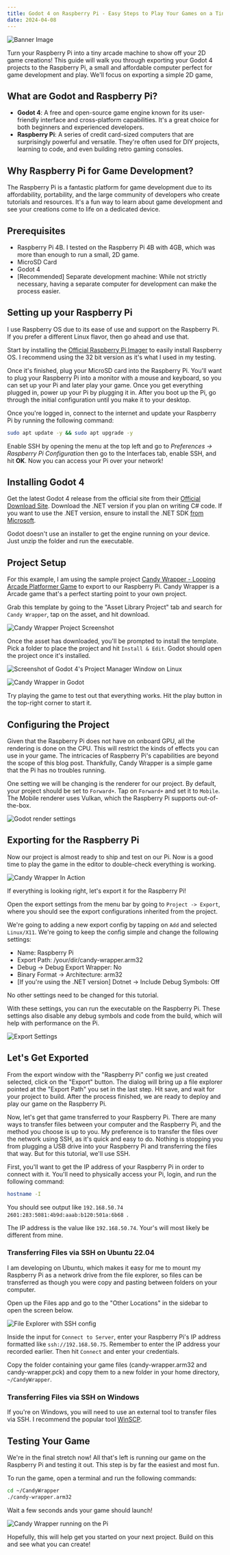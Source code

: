 ```yaml
---
title: Godot 4 on Raspberry Pi - Easy Steps to Play Your Games on a Tiny Computer
date: 2024-04-08
---
```


![Banner Image](/assets/images/blog/2024/godot-on-pi/raspberry-pi-export-header.png "Banner Image")

Turn your Raspberry Pi into a tiny arcade machine to show off your 2D game creations! This guide will walk you through exporting your Godot 4 projects to the Raspberry Pi, a small and affordable computer perfect for game development and play. We'll focus on exporting a simple 2D game,

## What are Godot and Raspberry Pi?

-   **Godot 4**: A free and open-source game engine known for its user-friendly interface and cross-platform capabilities. It's a great choice for both beginners and experienced developers.
-   **Raspberry Pi**: A series of credit card-sized computers that are surprisingly powerful and versatile. They're often used for DIY projects, learning to code, and even building retro gaming consoles.

## Why Raspberry Pi for Game Development?

The Raspberry Pi is a fantastic platform for game development due to its affordability, portability, and the large community of developers who create tutorials and resources. It's a fun way to learn about game development and see your creations come to life on a dedicated device.

## Prerequisites

-   Raspberry Pi 4B. I tested on the Raspberry Pi 4B with 4GB, which was more than enough to run a small, 2D game.
-   MicroSD Card
-   Godot 4
-   [Recommended] Separate development machine: While not strictly necessary, having a separate computer for development can make the process easier.

## Setting up your Raspberry Pi

I use Raspberry OS due to its ease of use and support on the Raspberry Pi. If you prefer a different Linux flavor, then go ahead and use that.

Start by installing the [Official Raspberry Pi Imager](https://www.raspberrypi.com/software/) to easily install Raspberry OS. I recommend using the 32 bit version as it's what I used in my testing.

Once it's finished, plug your MicroSD card into the Raspberry Pi. You'll want to plug your Raspberry Pi into a monitor with a mouse and keyboard, so you can set up your Pi and later play your game. Once you get everything plugged in, power up your Pi by plugging it in. After you boot up the Pi, go through the initial configuration until you make it to your desktop.

Once you're logged in, connect to the internet and update your Raspberry Pi by running the following command:

```zsh
sudo apt update -y && sudo apt upgrade -y
```

Enable SSH by opening the menu at the top left and go to _Preferences -> Raspberry Pi Configuration_ then go to the Interfaces tab, enable SSH, and hit **OK**. Now you can access your Pi over your network!

## Installing Godot 4

Get the latest Godot 4 release from the official site from their [Official Download Site](https://godotengine.org/download). Download the .NET version if you plan on writing C# code. If you want to use the .NET version, ensure to install the .NET SDK [from Microsoft](https://dotnet.microsoft.com/en-us/download).

Godot doesn't use an installer to get the engine running on your device. Just unzip the folder and run the executable.

## Project Setup

For this example, I am using the sample project [Candy Wrapper - Looping Arcade Platformer Game](https://godotengine.org/asset-library/asset/1939) to export to our Raspberry Pi. Candy Wrapper is a Arcade game that's a perfect starting point to your own project.

Grab this template by going to the "Asset Library Project" tab and search for `Candy Wrapper`, tap on the asset, and hit download.

![Candy Wrapper Project Screenshot](/assets/images/blog/2024/godot-on-pi/asset-library-candy-wrapper.png "Candy Wrapper Project Screenshot")

Once the asset has downloaded, you'll be prompted to install the template. Pick a folder to place the project and hit `Install & Edit`. Godot should open the project once it's installed.

![Screenshot of Godot 4's Project Manager Window on Linux](/assets/images/blog/2024/godot-on-pi/godot-pm-screenshot.png "Godot 4's Project Manager")

![Candy Wrapper in Godot](/assets/images/blog/2024/godot-on-pi/candy-wrapper-project.png "Candy Wrapper in Godot")

Try playing the game to test out that everything works. Hit the play button in the top-right corner to start it.

## Configuring the Project

Given that the Raspberry Pi does not have on onboard GPU, all the rendering is done on the CPU. This will restrict the kinds of effects you can use in your game. The intricacies of Raspberry Pi's capabilities are beyond the scope of this blog post. Thankfully, Candy Wrapper is a simple game that the Pi has no troubles running.

One setting we will be changing is the renderer for our project. By default, your project should be set to `Forward+`. Tap on `Forward+` and set it to `Mobile`. The Mobile renderer uses Vulkan, which the Raspberry Pi supports out-of-the-box.

![Godot render settings](/assets/images/blog/2024/godot-on-pi/godot-render-settings.png "Godot render settings")

## Exporting for the Raspberry Pi

Now our project is almost ready to ship and test on our Pi. Now is a good time to play the game in the editor to double-check everything is working.

![Candy Wrapper In Action](/assets/images/blog/2024/godot-on-pi/candy-wrapper-in-action.png "Candy Wrapper In Action")

If everything is looking right, let's export it for the Raspberry Pi!

Open the export settings from the menu bar by going to `Project -> Export`, where you should see the export configurations inherited from the project.

We're going to adding a new export config by tapping on `Add` and selected `Linux/X11`. We're going to keep the config simple and change the following settings:

-   Name: Raspberry Pi
-   Export Path: /your/dir/candy-wrapper.arm32
-   Debug -> Debug Export Wrapper: No
-   Binary Format -> Architecture: arm32
-   [If you're using the .NET version] Dotnet -> Include Debug Symbols: Off

No other settings need to be changed for this tutorial.

With these settings, you can run the executable on the Raspberry Pi. These settings also disable any debug symbols and code from the build, which will help with performance on the Pi.

![Export Settings](/assets/images/blog/2024/godot-on-pi/export-settings.png "Export Settings")

## Let's Get Exported

From the export window with the "Raspberry Pi" config we just created selected, click on the "Export" button. The dialog will bring up a file explorer pointed at the "Export Path" you set in the last step. Hit save, and wait for your project to build. After the process finished, we are ready to deploy and play our game on the Raspberry Pi.

Now, let's get that game transferred to your Raspberry Pi. There are many ways to transfer files between your computer and the Raspberry Pi, and the method you choose is up to you. My preference is to transfer the files over the network using SSH, as it's quick and easy to do. Nothing is stopping you from plugging a USB drive into your Raspberry Pi and transferring the files that way. But for this tutorial, we'll use SSH.

First, you'll want to get the IP address of your Raspberry Pi in order to connect with it. You'll need to physically access your Pi, login, and run the following command:

```zsh
hostname -I
```

You should see output like `192.168.50.74 2601:283:5081:4b9d:aaab:b120:501a:6b68 `.

The IP address is the value like `192.168.50.74`. Your's will most likely be different from mine.

### Transferring Files via SSH on Ubuntu 22.04

I am developing on Ubuntu, which makes it easy for me to mount my Raspberry Pi as a network drive from the file explorer, so files can be transferred as though you were copy and pasting between folders on your computer.

Open up the Files app and go to the "Other Locations" in the sidebar to open the screen below.

![File Explorer with SSH config](/assets/images/blog/2024/godot-on-pi/ssh-file-explorer.png "File Explorer with SSH config")

Inside the input for `Connect to Server`, enter your Raspberry Pi's IP address formatted like `ssh://192.168.50.75`. Remember to enter the IP address your recorded earlier. Then hit `Connect` and enter your credentials.

Copy the folder containing your game files (candy-wrapper.arm32 and candy-wrapper.pck) and copy them to a new folder in your home directory, `~/CandyWrapper`.

### Transferring Files via SSH on Windows

If you're on Windows, you will need to use an external tool to transfer files via SSH. I recommend the popular tool [WinSCP](https://winscp.net/).

## Testing Your Game

We're in the final stretch now! All that's left is running our game on the Raspberry Pi and testing it out. This step is by far the easiest and most fun.

To run the game, open a terminal and run the following commands:

```zsh
cd ~/CandyWrapper
./candy-wrapper.arm32
```

Wait a few seconds ands your game should launch!

![Candy Wrapper running on the Pi](/assets/images/blog/2024/godot-on-pi/raspberry-pi-game-screenshot.png)

Hopefully, this will help get you started on your next project. Build on this and see what you can create!
